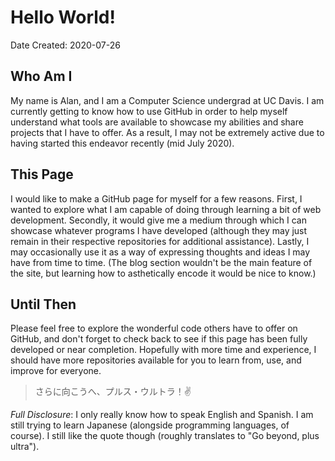 # Hello World!

Date Created: 2020-07-26

## Who Am I

My name is Alan, and I am a Computer Science undergrad at UC Davis. I am
currently getting to know how to use GitHub in order to help myself understand
what tools are available to showcase my abilities and share projects that
I have to offer. As a result, I may not be extremely active due to having
started this endeavor recently (mid July 2020).

## This Page

I would like to make a GitHub page for myself for a few reasons. First,
I wanted to explore what I am capable of doing through learning a bit of web
development. Secondly, it would give me a medium through which I can showcase
whatever programs I have developed (although they may just remain in their
respective repositories for additional assistance). Lastly, I may occasionally
use it as a way of expressing thoughts and ideas I may have from time to time.
(The blog section wouldn't be the main feature of the site, but learning how to
asthetically encode it would be nice to know.)

## Until Then

Please feel free to explore the wonderful code others have to offer on GitHub,
and don't forget to check back to see if this page has been fully developed or
near completion. Hopefully with more time and experience, I should have more
repositories available for you to learn from, use, and improve for everyone.

> さらに向こうへ、プルス・ウルトラ！:v:

*Full Disclosure*: I only really know how to speak English and Spanish. I am
still trying to learn Japanese (alongside programming languages, of course). I
still like the quote though (roughly translates to "Go beyond, plus ultra").
